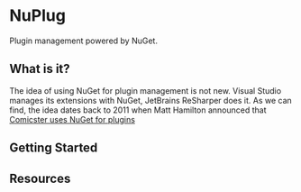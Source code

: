 # NuPlug

Plugin management powered by NuGet.

## What is it?

The idea of using NuGet for plugin management is not new. Visual Studio manages its extensions with NuGet, JetBrains ReSharper does it. As we can find, the idea dates back to 2011 when Matt Hamilton announced that [Comicster uses NuGet for plugins](http://matthamilton.net/nuget-for-plug-ins)

## Getting Started

## Resources

